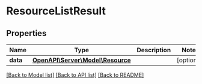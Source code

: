 # ResourceListResult

## Properties
Name | Type | Description | Notes
------------ | ------------- | ------------- | -------------
**data** | [**OpenAPI\Server\Model\Resource**](Resource.md) |  | [optional] 

[[Back to Model list]](../README.md#documentation-for-models) [[Back to API list]](../README.md#documentation-for-api-endpoints) [[Back to README]](../README.md)


